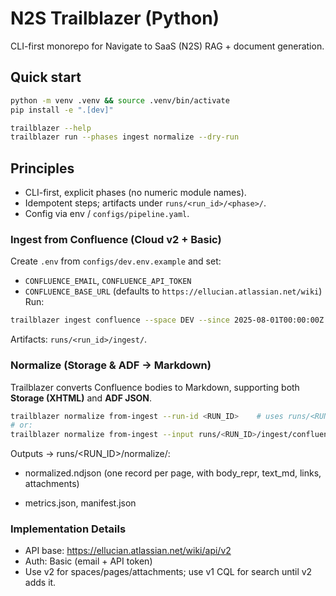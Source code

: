 # N2S Trailblazer (Python)

CLI-first monorepo for Navigate to SaaS (N2S) RAG + document generation.

## Quick start
```bash
python -m venv .venv && source .venv/bin/activate
pip install -e ".[dev]"

trailblazer --help
trailblazer run --phases ingest normalize --dry-run
```

## Principles
- CLI-first, explicit phases (no numeric module names).
- Idempotent steps; artifacts under `runs/<run_id>/<phase>/`.
- Config via env / `configs/pipeline.yaml`.

### Ingest from Confluence (Cloud v2 + Basic)

Create `.env` from `configs/dev.env.example` and set:
- `CONFLUENCE_EMAIL`, `CONFLUENCE_API_TOKEN`
- `CONFLUENCE_BASE_URL` (defaults to `https://ellucian.atlassian.net/wiki`)
Run:
```bash
trailblazer ingest confluence --space DEV --since 2025-08-01T00:00:00Z --max-pages 10
```

Artifacts: `runs/<run_id>/ingest/`.

### Normalize (Storage & ADF → Markdown)
Trailblazer converts Confluence bodies to Markdown, supporting both **Storage (XHTML)** and **ADF JSON**.

```bash
trailblazer normalize from-ingest --run-id <RUN_ID>    # uses runs/<RUN_ID>/ingest/confluence.ndjson
# or:
trailblazer normalize from-ingest --input runs/<RUN_ID>/ingest/confluence.ndjson
```

Outputs → runs/<RUN_ID>/normalize/:

- normalized.ndjson (one record per page, with body_repr, text_md, links, attachments)

- metrics.json, manifest.json

### Implementation Details
- API base: https://ellucian.atlassian.net/wiki/api/v2
- Auth: Basic (email + API token)
- Use v2 for spaces/pages/attachments; use v1 CQL for search until v2 adds it.
